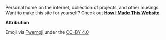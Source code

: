 Personal home on the internet, collection of projects, and other musings. Want to make this site for yourself? Check out [**How I Made This Website**](https://www.dhutch.fyi/posts/website).

**Attribution**

Emoji via [Twemoji](https://twemoji.twitter.com/) under the [CC-BY 4.0](https://creativecommons.org/licenses/by/4.0/)